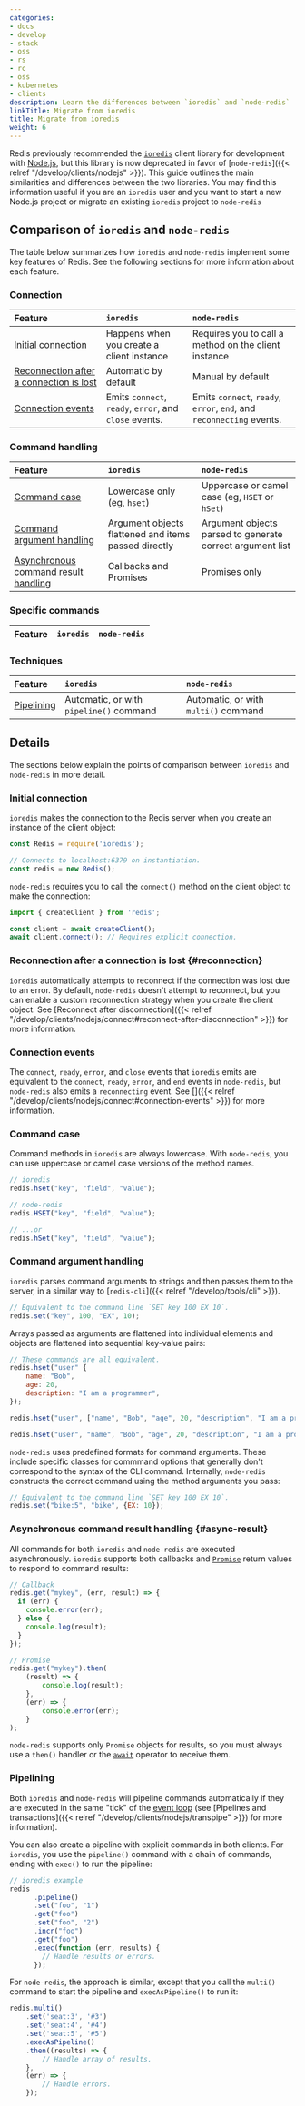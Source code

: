 ```yaml
---
categories:
- docs
- develop
- stack
- oss
- rs
- rc
- oss
- kubernetes
- clients
description: Learn the differences between `ioredis` and `node-redis`
linkTitle: Migrate from ioredis
title: Migrate from ioredis
weight: 6
---
```


Redis previously recommended the [`ioredis`](https://github.com/redis/ioredis)
client library for development with [Node.js](https://nodejs.org/en),
but this library is now deprecated in favor of
[`node-redis`]({{< relref "/develop/clients/nodejs" >}}). This guide
outlines the main similarities and differences between the two libraries.
You may find this information useful if you are an `ioredis` user and you want to
start a new Node.js project or migrate an existing `ioredis` project to `node-redis`

## Comparison of `ioredis` and `node-redis`

The table below summarizes how `ioredis` and `node-redis` implement some
key features of Redis. See the following sections for more information about
each feature.

### Connection

| Feature | `ioredis` | `node-redis` |
| :-- | :-- | :-- |
| [Initial connection](#initial-connection) | Happens when you create a client instance | Requires you to call a method on the client instance |
| [Reconnection after a connection is lost](#reconnection) | Automatic by default | Manual by default |
| [Connection events](#connection-events) | Emits `connect`, `ready`, `error`, and `close` events. | Emits `connect`, `ready`, `error`, `end`, and `reconnecting` events. |

### Command handling

| Feature | `ioredis` | `node-redis` |
| :-- | :-- | :-- |
| [Command case](#command-case) | Lowercase only (eg, `hset`) | Uppercase or camel case (eg, `HSET` or `hSet`) |
| [Command argument handling](#command-argument-handling) | Argument objects flattened and items passed directly | Argument objects parsed to generate correct argument list |
| [Asynchronous command result handling](#async-result) | Callbacks and Promises | Promises only |

### Specific commands

| Feature | `ioredis` | `node-redis` |
| :-- | :-- | :-- |


### Techniques

| Feature | `ioredis` | `node-redis` |
| :-- | :-- | :-- |
| [Pipelining](#pipelining) | Automatic, or with `pipeline()` command | Automatic, or with `multi()` command |

## Details

The sections below explain the points of comparison between `ioredis` and
`node-redis` in more detail.

### Initial connection

`ioredis` makes the connection to the Redis server when you create an instance
of the client object:

```js
const Redis = require('ioredis');

// Connects to localhost:6379 on instantiation.
const redis = new Redis();
```

`node-redis` requires you to call the `connect()` method on the client object
to make the connection:

```js
import { createClient } from 'redis';

const client = await createClient();
await client.connect(); // Requires explicit connection.
```

### Reconnection after a connection is lost {#reconnection}

`ioredis` automatically attempts to reconnect if the connection
was lost due to an error. By default, `node-redis` doesn't attempt
to reconnect, but you can enable a custom reconnection strategy
when you create the client object. See
[Reconnect after disconnection]({{< relref "/develop/clients/nodejs/connect#reconnect-after-disconnection" >}})
for more information.

### Connection events

The `connect`, `ready`, `error`, and `close` events that `ioredis` emits
are equivalent to the `connect`, `ready`, `error`, and `end` events
in `node-redis`, but `node-redis` also emits a `reconnecting` event.
See []({{< relref "/develop/clients/nodejs/connect#connection-events" >}})
for more information.

### Command case

Command methods in `ioredis` are always lowercase. With `node-redis`, you can
use uppercase or camel case versions of the method names.

```js
// ioredis
redis.hset("key", "field", "value");

// node-redis
redis.HSET("key", "field", "value");

// ...or
redis.hSet("key", "field", "value");
```

### Command argument handling

`ioredis` parses command arguments to strings and then passes them to
the server, in a similar way to [`redis-cli`]({{< relref "/develop/tools/cli" >}}).

```js
// Equivalent to the command line `SET key 100 EX 10`.
redis.set("key", 100, "EX", 10);
```

Arrays passed as arguments are flattened into individual elements and
objects are flattened into sequential key-value pairs:

```js
// These commands are all equivalent.
redis.hset("user" {
    name: "Bob",
    age: 20,
    description: "I am a programmer",
});

redis.hset("user", ["name", "Bob", "age", 20, "description", "I am a programmer"]);

redis.hset("user", "name", "Bob", "age", 20, "description", "I am a programmer");
```

`node-redis` uses predefined formats for command arguments. These include specific
classes for commmand options that generally don't correspond to the syntax
of the CLI command. Internally, `node-redis` constructs the correct command using
the method arguments you pass:

```js
// Equivalent to the command line `SET key 100 EX 10`.
redis.set("bike:5", "bike", {EX: 10});
```

### Asynchronous command result handling {#async-result}

All commands for both `ioredis` and `node-redis` are executed
asynchronously. `ioredis` supports both callbacks and
[`Promise`](https://developer.mozilla.org/en-US/docs/Web/JavaScript/Reference/Global_Objects/Promise)
return values to respond to command results:

```js
// Callback
redis.get("mykey", (err, result) => {
  if (err) {
    console.error(err);
  } else {
    console.log(result);
  }
});

// Promise
redis.get("mykey").then(
    (result) => {
        console.log(result);
    },
    (err) => {
        console.error(err);
    }
);
```

`node-redis` supports only `Promise` objects for results, so
you must always use a `then()` handler or the
[`await`](https://developer.mozilla.org/en-US/docs/Web/JavaScript/Reference/Operators/await)
operator to receive them.

### Pipelining

Both `ioredis` and `node-redis` will pipeline commands automatically if
they are executed in the same "tick" of the
[event loop](https://nodejs.org/en/learn/asynchronous-work/event-loop-timers-and-nexttick#what-is-the-event-loop)
(see
[Pipelines and transactions]({{< relref "/develop/clients/nodejs/transpipe" >}})
for more information).

You can also create a pipeline with explicit commands in both clients.
For `ioredis`, you use the `pipeline()` command with a chain of
commands, ending with `exec()` to run the pipeline:

```js
// ioredis example
redis
      .pipeline()
      .set("foo", "1")
      .get("foo")
      .set("foo", "2")
      .incr("foo")
      .get("foo")
      .exec(function (err, results) {
        // Handle results or errors.
      });
```

For `node-redis`, the approach is similar, except that you call the `multi()`
command to start the pipeline and `execAsPipeline()` to run it:

```js
redis.multi()
    .set('seat:3', '#3')
    .set('seat:4', '#4')
    .set('seat:5', '#5')
    .execAsPipeline()
    .then((results) => {
        // Handle array of results.
    },
    (err) => {
        // Handle errors.
    });
```
